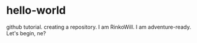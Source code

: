 # hello-world
github tutorial. creating a repository.
I am RinkoWill. I am adventure-ready. Let's begin, ne?

